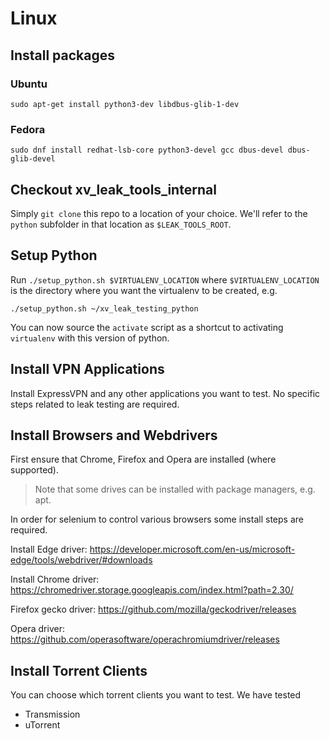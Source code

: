 # Linux

## Install packages

### Ubuntu

```
sudo apt-get install python3-dev libdbus-glib-1-dev
```

### Fedora

```
sudo dnf install redhat-lsb-core python3-devel gcc dbus-devel dbus-glib-devel
```

## Checkout xv\_leak\_tools\_internal

Simply `git clone` this repo to a location of your choice. We'll refer to the `python` subfolder in
that location as `$LEAK_TOOLS_ROOT`.

## Setup Python

Run `./setup_python.sh $VIRTUALENV_LOCATION` where `$VIRTUALENV_LOCATION` is the directory
where you want the virtualenv to be created, e.g.

```
./setup_python.sh ~/xv_leak_testing_python
```

You can now source the `activate` script as a shortcut to activating `virtualenv` with this version
of python.

## Install VPN Applications

Install ExpressVPN and any other applications you want to test. No specific steps related to leak
testing are required.

## Install Browsers and Webdrivers

First ensure that Chrome, Firefox and Opera are installed (where supported).

> Note that some drives can be installed with package managers, e.g. apt.

In order for selenium to control various browsers some install steps are required.

Install Edge driver: https://developer.microsoft.com/en-us/microsoft-edge/tools/webdriver/#downloads

Install Chrome driver: https://chromedriver.storage.googleapis.com/index.html?path=2.30/

Firefox gecko driver: https://github.com/mozilla/geckodriver/releases

Opera driver: https://github.com/operasoftware/operachromiumdriver/releases

## Install Torrent Clients

You can choose which torrent clients you want to test. We have tested

* Transmission
* uTorrent
